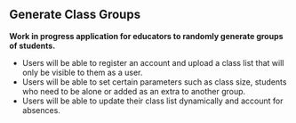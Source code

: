 ## Generate Class Groups

**Work in progress application for educators to randomly generate groups of students.** 
* Users will be able to register an account and upload a class list that will only be visible to them as a user.
* Users will be able to set certain parameters such as class size, students who need to be alone or added as an extra to another group.
* Users will be able to update their class list dynamically and account for absences.